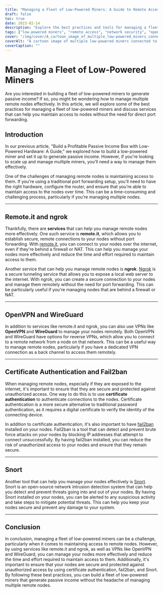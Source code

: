 ```yaml
---
title: "Managing a Fleet of Low-Powered Miners: A Guide to Remote Access and Security"
draft: false
toc: true
date: 2023-02-14
description: "Explore the best practices and tools for managing a fleet of low-powered miners, including remote.it, ngrok, OpenVPN, WireGuard, and more."
tags: ["low-powered miners", "remote access", "network security", "openvpn", "wireguard", "snort", "ngrok"]
cover: "/img/cover/A_cartoon_image_of_multiple_low-powered_miners_connected.png"
coverAlt: "A cartoon image of multiple low-powered miners connected to a network hub with the tools discussed in the article."
coverCaption: ""
---
```


# Managing a Fleet of Low-Powered Miners
Are you interested in building a fleet of low-powered miners to generate passive income? If so, you might be wondering how to manage multiple remote nodes effectively. In this article, we will explore some of the best practices for managing a fleet of low-powered miners and discuss services that can help you maintain access to nodes without the need for direct port forwarding.

## Introduction
In our previous article, "Build a Profitable Passive Income Box with Low-Powered Hardware: A Guide," we explored how to build a low-powered miner and set it up to generate passive income. However, if you're looking to scale up and manage multiple miners, you'll need a way to manage them effectively.

One of the challenges of managing remote nodes is maintaining access to them. If you're using a traditional port forwarding setup, you'll need to have the right hardware, configure the router, and ensure that you're able to maintain access to the nodes over time. This can be a time-consuming and challenging process, particularly if you're managing multiple nodes.

______

## Remote.it and ngrok

Thankfully, there are **services** that can help you manage remote nodes more effectively. One such service is **remote.it**, which allows you to establish secure, remote connections to your nodes without port forwarding. With [remote.it](https://www.remote.it/), you can connect to your nodes over the internet, even if they're behind a firewall or NAT. This can help you manage your nodes more effectively and reduce the time and effort required to maintain access to them.

Another service that can help you manage remote nodes is **ngrok**. [Ngrok](https://ngrok.com/) is a secure tunneling service that allows you to expose a local web server to the internet. With ngrok, you can create a secure connection to your nodes and manage them remotely without the need for port forwarding. This can be particularly useful if you're managing nodes that are behind a firewall or NAT.

______

## OpenVPN and WireGuard

In addition to services like remote.it and ngrok, you can also use VPNs like **OpenVPN** and **WireGuard** to manage your nodes remotely. Both OpenVPN and WireGuard have options for reverse VPNs, which allow you to connect to a remote network from a node on that network. This can be a useful way to manage remote nodes, particularly if you have a dedicated VPN connection as a back channel to access them remotely.

______

## Certificate Authentication and Fail2ban

When managing remote nodes, especially if they are exposed to the internet, it's important to ensure that they are secure and protected against unauthorized access. One way to do this is to use **certificate authentication** to authenticate connections to the nodes. Certificate authentication is a more secure alternative to traditional password authentication, as it requires a digital certificate to verify the identity of the connecting device.

In addition to certificate authentication, it's also important to have [fail2ban](https://www.fail2ban.org/wiki/index.php/Main_Page) installed on your nodes. Fail2ban is a tool that can detect and prevent brute force attacks on your nodes by blocking IP addresses that attempt to connect unsuccessfully. By having fail2ban installed, you can reduce the risk of unauthorized access to your nodes and ensure that they remain secure.

______

## Snort

Another tool that can help you manage your nodes effectively is [Snort](https://www.snort.org/). Snort is an open-source network intrusion detection system that can help you detect and prevent threats going into and out of your nodes. By having Snort installed on your nodes, you can be alerted to any suspicious activity and take steps to mitigate potential threats. This can help you keep your nodes secure and prevent any damage to your system.

______

## Conclusion

In conclusion, managing a fleet of low-powered miners can be a challenge, particularly when it comes to maintaining access to remote nodes. However, by using services like remote.it and ngrok, as well as VPNs like OpenVPN and WireGuard, you can manage your nodes more effectively and reduce the time and effort required to maintain access to them. Additionally, it's important to ensure that your nodes are secure and protected against unauthorized access by using certificate authentication, fail2ban, and Snort. By following these best practices, you can build a fleet of low-powered miners that generate passive income without the headache of managing multiple remote nodes.
